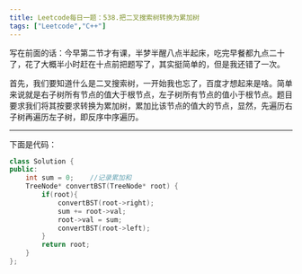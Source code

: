 ```yaml
---
title: Leetcode每日一题：538.把二叉搜索树转换为累加树
tags: ["Leetcode","C++"]
---
```


写在前面的话：今早第二节才有课，半梦半醒八点半起床，吃完早餐都九点二十了，花了大概半小时赶在十点前把题写了，其实挺简单的，但是我还错了一次。

首先，我们要知道什么是二叉搜索树，一开始我也忘了，百度才想起来是啥。简单来说就是右子树所有节点的值大于根节点，左子树所有节点的值小于根节点。题目要求我们将其按要求转换为累加树，累加比该节点的值大的节点，显然，先遍历右子树再遍历左子树，即反序中序遍历。

---



下面是代码：

~~~C++
class Solution {
public:
    int sum = 0;    //记录累加和
    TreeNode* convertBST(TreeNode* root) {
        if(root){
            convertBST(root->right);
            sum += root->val;
            root->val = sum;
            convertBST(root->left);
        }
        return root;
    }
};
~~~

